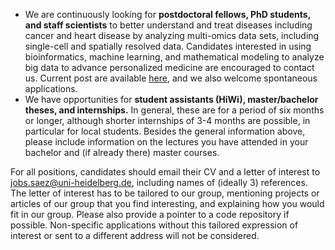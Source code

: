 - We are continuously looking for **postdoctoral fellows, PhD
  students, and staff scientists** to better understand and treat
  diseases including cancer and heart disease by analyzing multi-omics
  data sets, including single-cell and spatially resolved data.
  Candidates interested in using bioinformatics, machine learning, and
  mathematical modeling to analyze big data to advance personalized
  medicine are encouraged to contact us. Current post are available
  [here](https://jobrxiv.org/?search_keywords=saezlab),
  and we also welcome spontaneous applications.
- We have opportunities for **student assistants (HiWi),
  master/bachelor theses, and internships.** In general, these are
  for a period of six months or longer, although shorter internships of
  3-4 months are possible, in particular for local students. Besides the
  general information above, please include information on the lectures
  you have attended in your bachelor and (if already there) master
  courses.

For all positions, candidates should email their CV and a letter of
interest to jobs.saez@uni-heidelberg.de, including names of (ideally
3) references.  The letter of interest has to be tailored to our group,
mentioning projects or articles of our group that you find interesting, and
explaining how you would fit in our group. Please also provide a pointer to
a code repository if possible.  Non-specific applications without this
tailored expression of interest or sent to a different address will not be
considered.

